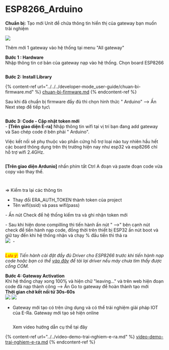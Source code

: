 # ESP8266\_Arduino

**Chuẩn bị:**  Tạo mới Unit để chứa thông tin hiển thị của gateway bạn muốn trải nghiệm

![](<../../../.gitbook/assets/image (2) (2) (3).png>)

Thêm mới 1 gateway vào hệ thống tại menu "All gateway"

**Bước 1 : Hardware**\
&#x20;Nhập thông tin cơ bản của gateway nạp vào hệ thống. Chọn board ESP8266

<figure><img src="../../../.gitbook/assets/image (10) (1).png" alt=""><figcaption></figcaption></figure>

**Bước 2: Install Library**

{% content-ref url="../../../developer-mode_user-guide/chuan-bi-firmware.md" %}
[chuan-bi-firmware.md](../../../developer-mode\_user-guide/chuan-bi-firmware.md)
{% endcontent-ref %}

Sau khi đã chuẩn bị firmware đầy đủ thì chọn hình thức " Arduino"  --> Ấn Next step để tiếp tục\


<figure><img src="../../../.gitbook/assets/image (13) (4).png" alt=""><figcaption></figcaption></figure>

**Bước 3: Code - Cập nhật token mới**\
\-  **\[Trên giao diện E-ra]** Nhập thông tin wifi tại vị trí bạn đang add gateway và Sao chép code ở bên phải  " Arduino".

Việc kết nối sẽ phụ thuộc vào phần cứng hỗ trợ loại nào tuy nhiên hầu hết các board thông dụng trên thị trường hiện nay như esp32 và esp8266 chỉ hỗ trợ wifi 2.4GHz.

<figure><img src="../../../.gitbook/assets/image (1) (8).png" alt=""><figcaption></figcaption></figure>

**\[Trên giao diện Ardunio]** nhấn phím tắt Ctrl A đoạn và paste đoạn code vừa copy vào thay thế.

<figure><img src="../../../.gitbook/assets/image (2) (6).png" alt=""><figcaption></figcaption></figure>

<figure><img src="../../../.gitbook/assets/image (10) (3).png" alt=""><figcaption></figcaption></figure>

\=> Kiểm tra lại các thông tin

* Thay đổi ERA\_AUTH\_TOKEN thành token của project
* Tên wifi(ssid) và pass wifi(pass)

\- Ấn nút Check để hệ thống kiểm tra và ghi nhận token mới

\- Sau khi hiện done compilling thì tiến hành ấn nút " -->" bên cạnh nút check để tiến hành nạp code, đồng thời trên thiết bị ESP32 ấn nút boot và giữ tay đến khi hệ thống nhận và chạy % đầu tiền thì thả ra\
![](<../../../.gitbook/assets/image (7) (1) (1).png>)      <img src="../../../.gitbook/assets/image (8) (1) (1).png" alt="" data-size="original"> -&#x20;

<figure><img src="../../../.gitbook/assets/image (6) (1) (1).png" alt=""><figcaption></figcaption></figure>

_<mark style="color:red;">Lưu ý:</mark> Tiến hành cài đặt đầy đủ Driver cho ESP8266 trước khi tiến hành nạp code hoặc bạn có thể_ [_vào đây_](https://www.silabs.com/developers/usb-to-uart-bridge-vcp-drivers) _để tải lại driver nếu máy chưa tìm thấy được cổng COM._

**Bước 4: Gateway Activation**\
Khi hệ thống chạy xong 100% và hiện chữ "leaving..." và trên web hiện đoạn code đã nạp thành công --> Ấn Go to gateway để hoàn thành tạo mới\
**Thời gian chờ kết nối từ 30s-60s**\
![](<../../../.gitbook/assets/image (2) (2) (2).png>)     ![](<../../../.gitbook/assets/image (11) (1) (1).png>)

*   Gateway mới tạo có trên ứng dụng và có thể trải nghiệm giải pháp IOT của E-Ra. Gateway mới tạo sẽ hiện online\
    &#x20;

    <figure><img src="../../../.gitbook/assets/image (9) (1) (1).png" alt=""><figcaption></figcaption></figure>

    Xem video hướng dẫn cụ thể tại đây&#x20;

{% content-ref url="../../video-demo-trai-nghiem-e-ra.md" %}
[video-demo-trai-nghiem-e-ra.md](../../video-demo-trai-nghiem-e-ra.md)
{% endcontent-ref %}
